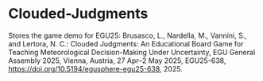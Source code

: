 # Clouded-Judgments
Stores the game demo for EGU25: Brusasco, L., Nardella, M., Vannini, S., and Lertora, N. C.: Clouded Judgments: An Educational Board Game for Teaching Meteorological Decision-Making Under Uncertainty, EGU General Assembly 2025, Vienna, Austria, 27 Apr–2 May 2025, EGU25-638, https://doi.org/10.5194/egusphere-egu25-638, 2025.
